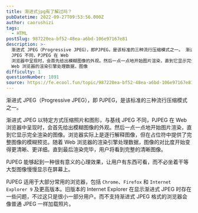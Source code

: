 ```yaml
---
title: 渐进式jpg有了解过吗？
pubDatetime: 2022-09-27T09:53:56.000Z
author: caorushizi
tags:
  - HTML
postSlug: 987220ea-bf52-48ea-a6bd-106e97167e81
description: >-
  渐进式 JPEG（Progressive JPEG），即PJPEG，是该标准的三种流行压缩模式之一。 渐进式 JPEG 以特定方式压缩照片和图形，与基线
  JPEG 不同，PJPEG 在 Web
  浏览器中呈现时，会首先给出模糊图像的外观。然后一点一点地开始图片渲染，直到它显示完全渲染的图像。浏览器实际上是逐行解释图像，但在占位符中提供了完整图像的模糊预览。随着
  Web 浏览器的渲染引擎处理数据，图像
difficulty: 1
questionNumber: 1891
source: https://fe.ecool.fun/topic/987220ea-bf52-48ea-a6bd-106e97167e81
---
```


渐进式 JPEG（Progressive JPEG），即 PJPEG，是该标准的三种流行压缩模式之一。

渐进式 JPEG 以特定方式压缩照片和图形，与基线 JPEG 不同，PJPEG 在 Web 浏览器中呈现时，会首先给出模糊图像的外观。然后一点一点地开始图片渲染，直到它显示完全渲染的图像。浏览器实际上是逐行解释图像，但在占位符中提供了完整图像的模糊预览。随着 Web 浏览器的渲染引擎处理数据，图像的对比度开始变得更清晰、更详细。直到最后渲染完毕，用户将看到完整的清晰图像。

PJPEG 能够起到一种很有意义的心理效果，让用户有东西可看，而不必坐着干等大型图像慢慢显示在屏幕上。

PJPEG 适用于大部分常用的浏览器，包括 `Chrome`、`Firefox` 和 `Internet Explorer 9` 及更高版本。旧版本的 Internet Explorer 在显示渐进式 JPEG 时存在一些问题，不过这只是很小一部分用户。而不支持渐进式 JPEG 格式的浏览器会像普通 JPEG 一样加载照片。

